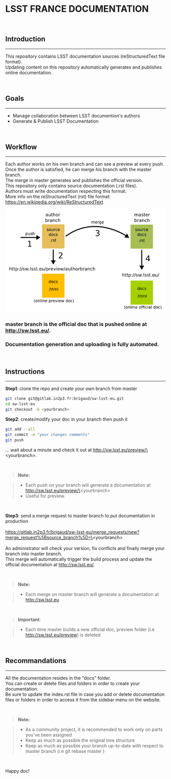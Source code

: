 LSST FRANCE DOCUMENTATION
=========================

<br />

Introduction
----------
***

This repository contains LSST documentation sources (reStructuredText file format).  
Updating content on this repository automatically generates and publishes online documentation.

<br />

Goals
----------
***

- Manage collaboration between LSST documention's authors
- Generate & Publish LSST Documentation

<br />

Workflow
----------
***

Each author works on his own branch and can see a preview at every push.  
Once the author is satisfied, he can merge his branch with the master branch.  
The merge in master generates and publishes the official version.  
This repository only contains source documentation (.rst files).  
Authors must write documentation respecting this format.  
More info on the reStructuredText (rst) file format: https://en.wikipedia.org/wiki/ReStructuredText  

![LSST France Software Doc Diagram](lsst-france-sw-diagram.png "LSST France Software Doc Diagram")

### master branch is the official doc that is pushed online at http://sw.lsst.eu/.  
### Documentation generation and uploading is fully automated.  

<br />

Instructions
----------
***

**Step1**: clone the repo and create your own branch from master

```bash
git clone git@gitlab.in2p3.fr:brigaud/sw-lsst-eu.git
cd sw-lsst-eu
git checkout -b <yourbranch>
```

**Step2**: create/modify your doc in your branch then push it

```bash
git add --all
git commit -m "your changes comments"
git push
```
... wait about a minute and check it out at http://sw.lsst.eu/preview/\<yourbranch\>.

<br />

> **Note:**

> - Each push on your branch will generate a documentation at http://sw.lsst.eu/preview/\<yourbranch\>
> - Useful for preview.

<br />

**Step3**: send a merge request to master branch to put documentation in production
<br /><br />
https://gitlab.in2p3.fr/brigaud/sw-lsst-eu/merge_requests/new?merge_request%5Bsource_branch%5D=\<yourbranch\>
<br /><br />
An administrator will check your version, fix conflicts and finally merge your branch into master branch.<br />
This merge will automatically trigger the build process and update the official documentation at http://sw.lsst.eu/.

<br />

> **Note:**

> - Each merge on master branch will generate a documentation at http://sw.lsst.eu

<br />

> **Important**:

> - Each time master builds a new official doc, preview folder (i.e http://sw.lsst.eu/preview) is deleted

<br />

Recommandations
--------------------
***

All the documentation resides in the "docs" folder.  
You can create or delete files and folders in order to create your documentation.  
Be sure to update the index.rst file in case you add or delete documentation files or folders in order to access it from the sidebar menu on the website.

<br />

> **Note:**

> - As a community project, it is recommended to work only on parts you've been assigned
> - Keep as much as possible the original tree structure
> - Keep as much as possible your branch up-to-date with respect to master branch (i.e git rebase master <yourbranch>)

<br />

Happy doc!
